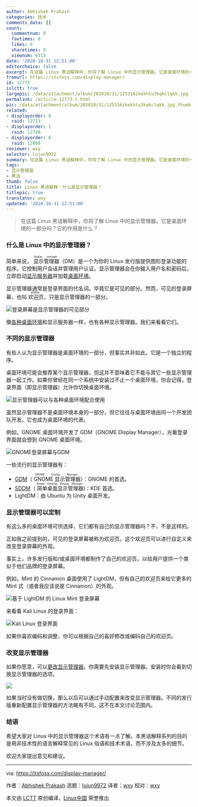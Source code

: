 ```yaml
---
author: Abhishek Prakash
categories: 技术
comments_data: []
count:
  commentnum: 0
  favtimes: 0
  likes: 0
  sharetimes: 0
  viewnum: 6515
date: '2020-10-31 12:51:00'
editorchoice: false
excerpt: 在这篇 Linux 黑话解释中，你将了解 Linux 中的显示管理器。它是桌面环境的一部分吗？它的作用是什么？
fromurl: https://itsfoss.com/display-manager/
id: 12773
islctt: true
largepic: /data/attachment/album/202010/31/125316ikekhtu3kqkclqkk.jpg
permalink: /article-12773-1.html
pic: /data/attachment/album/202010/31/125316ikekhtu3kqkclqkk.jpg.thumb.jpg
related:
- displayorder: 0
  raid: 12713
- displayorder: 1
  raid: 12748
- displayorder: 0
  raid: 12809
reviewer: wxy
selector: lujun9972
summary: 在这篇 Linux 黑话解释中，你将了解 Linux 中的显示管理器。它是桌面环境的一部分吗？它的作用是什么？
tags:
- 显示管理器
- 黑话
thumb: false
title: Linux 黑话解释：什么是显示管理器？
titlepic: true
translator: wxy
updated: '2020-10-31 12:51:00'
---
```



> 
> 在这篇 Linux 黑话解释中，你将了解 Linux 中的显示管理器。它是桌面环境的一部分吗？它的作用是什么？
> 
> 
> 


### 什么是 Linux 中的显示管理器？


简单来说，<ruby> 显示管理器 <rt>  display manager </rt></ruby>（DM）是一个为你的 Linux 发行版提供图形登录功能的程序。它控制用户会话并管理用户认证。显示管理器会在你输入用户名和密码后，立即启动[显示服务器](https://itsfoss.com/display-server/)并加载[桌面环境](https://itsfoss.com/what-is-desktop-environment/)。


显示管理器通常是登录界面的代名词。毕竟它是可见的部分。然而，可见的登录屏幕，也叫<ruby> 欢迎页 <rt>  greeter </rt></ruby>，只是显示管理器的一部分。


![登录屏幕是显示管理器的可见部分](/data/attachment/album/202010/31/125316ikekhtu3kqkclqkk.jpg)


像[各种桌面环境](https://itsfoss.com/best-linux-desktop-environments/)和显示服务器一样，也有各种显示管理器。我们来看看它们。


### 不同的显示管理器


有些人认为显示管理器是桌面环境的一部分，但事实并非如此。它是一个独立的程序。


桌面环境可能会推荐某个显示管理器，但这并不意味着它不能与其它一些显示管理器一起工作。如果你曾经在同一个系统中安装过不止一个桌面环境，你会记得，登录界面（即显示管理器）允许你切换桌面环境。


![显示管理器可以与各种桌面环境配合使用](/data/attachment/album/202010/31/125150tulluvlvvzl19c21.jpg)


虽然显示管理器不是桌面环境本身的一部分，但它往往与桌面环境由同一个开发团队开发。它也成为桌面环境的代表。


例如，GNOME 桌面环境开发了 GDM（GNOME Display Manager），光看登录界面就会想到 GNOME 桌面环境。


![GNOME登录屏幕与GDM](/data/attachment/album/202010/31/125240v16ucum3edmi29fi.png)


一些流行的显示管理器有：


* [GDM](https://wiki.gnome.org/Projects/GDM)（<ruby> GNOME 显示管理器 <rt>  GNOME Display Manager </rt></ruby>）：GNOME 的首选。
* [SDDM](https://github.com/sddm)（<ruby> 简单桌面显示管理器 <rt>  Simple Desktop Display Manager </rt></ruby>)：KDE 首选。
* LightDM：由 Ubuntu 为 Unity 桌面开发。


### 显示管理器可以定制


有这么多的桌面环境可供选择，它们都有自己的显示管理器吗？不，不是这样的。


正如我之前提到的，可见的登录屏幕被称为欢迎页。这个欢迎页可以进行自定义来改变登录屏幕的外观。


事实上，许多发行版和/或桌面环境都制作了自己的欢迎页，以给用户提供一个类似于他们品牌的登录屏幕。


例如，Mint 的 Cinnamon 桌面使用了 LightDM，但有自己的欢迎页来给它更多的 Mint 式（或者我应该说是 Cinnamon）的外观。


![基于 LightDM 的 Linux Mint 登录屏幕](/data/attachment/album/202010/31/125244z2a8maaj40bc2tpr.jpg)


来看看 Kali Linux 的登录界面：


![Kali Linux 登录界面](/data/attachment/album/202010/31/125322hcc9pt76h7fkva7v.jpg)


如果你喜欢编码和调整，你可以根据自己的喜好修改或编码自己的欢迎页。


### 改变显示管理器


如果你愿意，可以[更改显示管理器](https://itsfoss.com/switch-gdm-and-lightdm-in-ubuntu-14-04/)。你需要先安装显示管理器。安装时你会看到切换显示管理器的选项。


![](/data/attachment/album/202010/31/125251sycruaiiiczbai1j.jpg)


如果当时没有做切换，那么以后可以通过手动配置来改变显示管理器。不同的发行版重新配置显示管理器的方法略有不同，这不在本文讨论范围内。


### 结语


希望大家对 Linux 中的显示管理器这个术语有一点了解。本黑话解释系列的目的是用非技术性的语言解释常见的 Linux 俗语和技术术语，而不涉及太多的细节。


欢迎大家提出意见和建议。




---


via: <https://itsfoss.com/display-manager/>


作者：[Abhishek Prakash](https://itsfoss.com/author/abhishek/) 选题：[lujun9972](https://github.com/lujun9972) 译者：[wxy](https://github.com/wxy) 校对：[wxy](https://github.com/wxy)


本文由 [LCTT](https://github.com/LCTT/TranslateProject) 原创编译，[Linux中国](https://linux.cn/) 荣誉推出